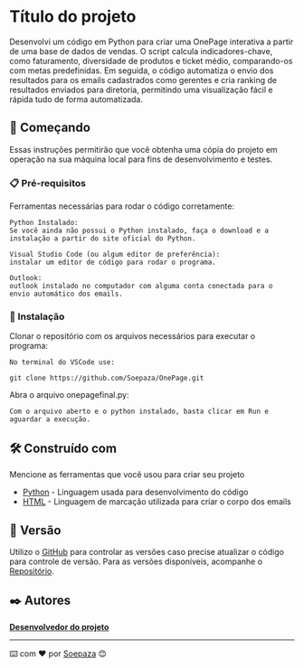 # Título do projeto

Desenvolvi um código em Python para criar uma OnePage interativa a partir de uma base de dados de vendas. O script calcula indicadores-chave, como faturamento, diversidade de produtos e ticket médio, comparando-os com metas predefinidas. Em seguida, o código automatiza o envio dos resultados para os emails cadastrados como gerentes e cria ranking de resultados enviados para diretoria, permitindo uma visualização fácil e rápida tudo de forma automatizada.

## 🚀 Começando
Essas instruções permitirão que você obtenha uma cópia do projeto em operação na sua máquina local para fins de desenvolvimento e testes.

### 📋 Pré-requisitos

Ferramentas necessárias para rodar o código corretamente:

```
Python Instalado:
Se você ainda não possui o Python instalado, faça o download e a instalação a partir do site oficial do Python.

Visual Studio Code (ou algum editor de preferência):
instalar um editor de código para rodar o programa.

Outlook:
outlook instalado no computador com alguma conta conectada para o envio automático dos emails.
```

### 🔧 Instalação
Clonar o repositório com os arquivos necessários para executar o programa:

```
No terminal do VSCode use:

git clone https://github.com/Soepaza/OnePage.git
```

Abra o arquivo onepagefinal.py:

```
Com o arquivo aberto e o python instalado, basta clicar em Run e aguardar a execução.
```

## 🛠️ Construído com

Mencione as ferramentas que você usou para criar seu projeto

* [Python](https://www.python.org/) - Linguagem usada para desenvolvimento do código
* [HTML](https://developer.mozilla.org/pt-BR/docs/Web/HTML) - Linguagem de marcação utilizada para criar o corpo dos emails

## 📌 Versão

Utilizo o [GitHub](http://semver.org/) para controlar as versões caso precise atualizar o código para controle de versão. Para as versões disponíveis, acompanhe o [Repositório](https://github.com/Soepaza/OnePage). 

## ✒️ Autores

**[Desenvolvedor do projeto](https://github.com/Soepaza)**

---
⌨️ com ❤️ por [Soepaza](https://github.com/Soepaza) 😊